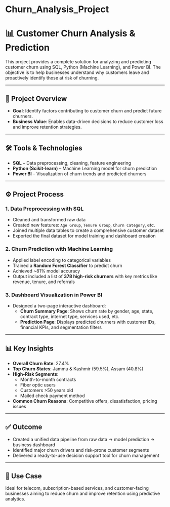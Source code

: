 # Churn_Analysis_Project
# 📊 Customer Churn Analysis & Prediction

This project provides a complete solution for analyzing and predicting customer churn using SQL, Python (Machine Learning), and Power BI. The objective is to help businesses understand why customers leave and proactively identify those at risk of churning.

---

## 🧠 Project Overview

- **Goal**: Identify factors contributing to customer churn and predict future churners.
- **Business Value**: Enables data-driven decisions to reduce customer loss and improve retention strategies.

---

## 🛠 Tools & Technologies

- **SQL** – Data preprocessing, cleaning, feature engineering  
- **Python (Scikit-learn)** – Machine Learning model for churn prediction  
- **Power BI** – Visualization of churn trends and predicted churners

---

## ⚙️ Project Process

### 1. Data Preprocessing with SQL
- Cleaned and transformed raw data
- Created new features: `Age Group`, `Tenure Group`, `Churn Category`, etc.
- Joined multiple data tables to create a comprehensive customer dataset
- Exported the final dataset for model training and dashboard creation

### 2. Churn Prediction with Machine Learning
- Applied label encoding to categorical variables
- Trained a **Random Forest Classifier** to predict churn
- Achieved ~81% model accuracy
- Output included a list of **378 high-risk churners** with key metrics like revenue, tenure, and referrals

### 3. Dashboard Visualization in Power BI
- Designed a two-page interactive dashboard:
  - **Churn Summary Page**: Shows churn rate by gender, age, state, contract type, internet type, services used, etc.
  - **Prediction Page**: Displays predicted churners with customer IDs, financial KPIs, and segmentation filters

---

## 📊 Key Insights

- **Overall Churn Rate**: 27.4%
- **Top Churn States**: Jammu & Kashmir (59.5%), Assam (40.8%)
- **High-Risk Segments**:
  - Month-to-month contracts
  - Fiber optic users
  - Customers >50 years old
  - Mailed check payment method
- **Common Churn Reasons**: Competitive offers, dissatisfaction, pricing issues

---

## ✅ Outcome

- Created a unified data pipeline from raw data → model prediction → business dashboard
- Identified major churn drivers and risk-prone customer segments
- Delivered a ready-to-use decision support tool for churn management

---

## 📌 Use Case

Ideal for telecom, subscription-based services, and customer-facing businesses aiming to reduce churn and improve retention using predictive analytics.


